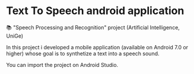 # Text To Speech android application

📚 "Speech Processing and Recognition" project (Artificial Intelligence, UniGe)

In this project i developed a mobile application (available on Android 7.0 or higher) whose goal is to synthetize a text into a speech sound.

You can import the project on Android Studio.

